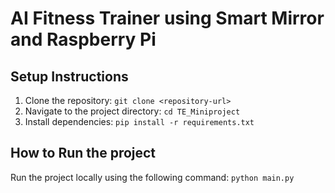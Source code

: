 # AI Fitness Trainer using Smart Mirror and Raspberry Pi
## Setup Instructions
1. Clone the repository: `git clone <repository-url>`
2. Navigate to the project directory: `cd TE_Miniproject`
3. Install dependencies: `pip install -r requirements.txt`

## How to Run the project
Run the project locally using the following command: `python main.py`
